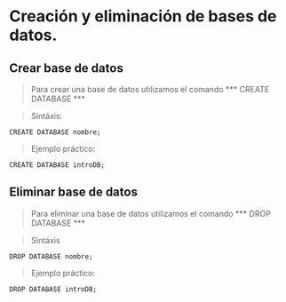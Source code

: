 # Creación y eliminación de bases de datos.

## Crear base de datos

> Para crear una base de datos utilizamos el comando
> *** CREATE DATABASE ***

> Sintáxis: 

    CREATE DATABASE nombre;  

> Ejemplo práctico: 

    CREATE DATABASE introDB;

## Eliminar base de datos

> Para eliminar una base de datos utilizamos el comando
> *** DROP DATABASE ***

> Sintáxis

    DROP DATABASE nombre;  

> Ejemplo práctico: 

    DROP DATABASE introDB; 

